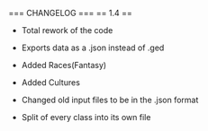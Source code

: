 === CHANGELOG ===
== 1.4 ==

- Total rework of the code

- Exports data as a .json instead of .ged

- Added Races(Fantasy)

- Added Cultures

- Changed old input files to be in the .json format

- Split of every class into its own file
